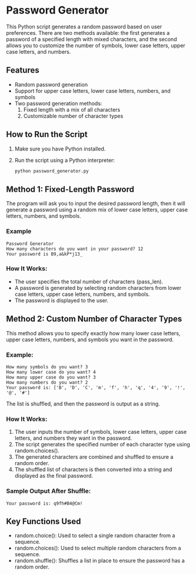 # Password Generator

This Python script generates a random password based on user preferences. There are two methods available: the first generates a password of a specified length with mixed characters, and the second allows you to customize the number of symbols, lower case letters, upper case letters, and numbers.

## Features

- Random password generation
- Support for upper case letters, lower case letters, numbers, and symbols
- Two password generation methods:
  1. Fixed length with a mix of all characters
  2. Customizable number of character types

## How to Run the Script

1. Make sure you have Python installed.
2. Run the script using a Python interpreter:

   ```bash
   python password_generator.py
## Method 1: Fixed-Length Password
The program will ask you to input the desired password length, then it will generate a password using a random mix of lower case letters, upper case letters, numbers, and symbols.

### Example  
    Password Generator
    How many characters do you want in your password? 12
    Your password is B9,a&kP*j13_

### How It Works:
* The user specifies the total number of characters (pass_len).
* A password is generated by selecting random characters from lower case letters, upper case letters, numbers, and symbols.
* The password is displayed to the user.

## Method 2: Custom Number of Character Types
This method allows you to specify exactly how many lower case letters, upper case letters, numbers, and symbols you want in the password.

### Example:
    How many symbols do you want? 3
    How many lower case do you want? 4
    How many upper case do you want? 3
    How many numbers do you want? 2
    Your password is: ['B', 'D', 'C', 'm', 'f', 'h', 'q', '4', '9', '!', '@', '#']

The list is shuffled, and then the password is output as a string.

### How It Works:
1. The user inputs the number of symbols, lower case letters, upper case letters, and numbers they want in the password.
2. The script generates the specified number of each character type using random.choices().
3. The generated characters are combined and shuffled to ensure a random order.
4. The shuffled list of characters is then converted into a string and displayed as the final password.

### Sample Output After Shuffle:
    Your password is: q9fh#B4@Cm!
## Key Functions Used
   - random.choice(): Used to select a single random character from a sequence.
   - random.choices(): Used to select multiple random characters from a sequence.
   - random.shuffle(): Shuffles a list in place to ensure the password has a random order.
